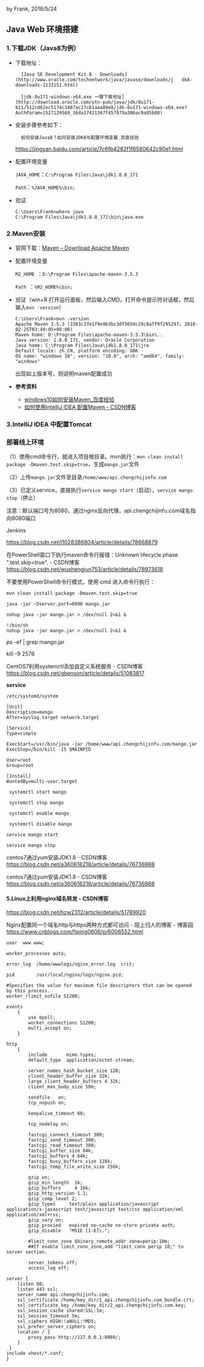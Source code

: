 by Frank, 2018/5/24

## Java Web 环境搭建

### 1.下载JDK（Java8为例）

- 下载地址：

		[Java SE Development Kit 8 - Downloads](http://www.oracle.com/technetwork/java/javase/downloads/j	dk8-downloads-2133151.html)

		[jdk-8u171-windows-x64.exe 一键下载地址](http://download.oracle.com/otn-pub/java/jdk/8u171-b11/512cd62ec5174c3487ac17c61aaa89e8/jdk-8u171-windows-x64.exe?AuthParam=1527129569_16da17421367f457979a306ac9a85b08)

- 安装步骤参考如下：

		如何安装Java8？如何安装JDK8与配置环境变量_百度经验
	https://jingyan.baidu.com/article/7c6fb4282f1f6580642c90e1.html

- 配置环境变量

  `JAVA_HOME`：`C:\Program Files\Java\jdk1.8.0_171`

  `Path`：`%JAVA_HOME%\bin; `

- 验证

  ```shell
  C:\Users\Frank>where java
  C:\Program Files\Java\jdk1.8.0_171\bin\java.exe
  ```

### 2.Maven安装

- 官网下载：[Maven – Download Apache Maven](https://maven.apache.org/download.cgi)

- 配置环境变量

  `M2_HOME `：`D:\Program Files\apache-maven-3.5.3`

  `Path `：`%M2_HOME%\bin; `

- 验证（win+R 打开运行面板，然后输入CMD，打开命令提示符对话框，然后输入`mvn -version`）

  ```shell
  C:\Users\Frank>mvn -version
  Apache Maven 3.5.3 (3383c37e1f9e9b3bc3df5050c29c8aff9f295297; 2018-02-25T03:49:05+08:00)
  Maven home: D:\Program Files\apache-maven-3.5.3\bin\..
  Java version: 1.8.0_171, vendor: Oracle Corporation
  Java home: C:\Program Files\Java\jdk1.8.0_171\jre
  Default locale: zh_CN, platform encoding: GBK
  OS name: "windows 10", version: "10.0", arch: "amd64", family: "windows"
  ```

  出现如上版本号，则说明maven配置成功

- **参考资料**

  - [windows10如何安装Maven_百度经验](https://jingyan.baidu.com/article/046a7b3e80bc06f9c27fa9bb.html)
  - [如何使用IntelliJ IDEA 配置Maven - CSDN博客](https://blog.csdn.net/westos_linux/article/details/78968012)

  

### 3.IntelliJ IDEA 中配置Tomcat







### 部署线上环境

（1）使用cmd命令行，就进入项目根目录。mvn执行：`mvn clean install package -Dmaven.test.skip=true`，生成`mango.jar`文件

（2）上传`mango.jar`文件至目录`/home/www/api.chengchijinfu.com`

（3）已定义service，直接执行`service mango start`（启动），`service mango stop`（停止）

注意：默认端口号为8080，通过nginx反向代理，api.chengchijinfu.com域名指向8080端口







Jenkins 

https://blog.csdn.net/l1028386804/article/details/78668879



在PowerShell窗口下执行maven命令行报错：Unknown lifecycle phase ".test.skip=true". - CSDN博客
https://blog.csdn.net/wushengjun753/article/details/78973618



不要使用PowerShell命令行模式，使用 cmd 进入命令行执行：

`mvn clean install package -Dmaven.test.skip=true`



`java -jar -Dserver.port=8090 mango.jar`



`nohup java -jar mango.jar > /dev/null 2>&1 &`



```
!/bin/sh
nohup java -jar mango.jar > /dev/null 2>&1 &
```


ps -ef | grep mango.jar



kill -9 2576







CentOS7利用systemctl添加自定义系统服务 - CSDN博客
https://blog.csdn.net/gbenson/article/details/51083817

**service**

`/etc/systemd/system`

```
[Unit]
Description=mango
After=syslog.target network.target

[Service]
Type=simple

ExecStart=/usr/bin/java -jar /home/www/api.chengchijinfu.com/mango.jar
ExecStop=/bin/kill -15 $MAINPID

User=root
Group=root

[Install]
WantedBy=multi-user.target

```



` systemctl start mango`

` systemctl stop mango`

` systemctl enable mango`

` systemctl disable mango`





`service mango start`

`service mango stop`



centos7通过yum安装JDK1.8 - CSDN博客
https://blog.csdn.net/a360616218/article/details/76736988



centos7通过yum安装JDK1.8 - CSDN博客
https://blog.csdn.net/a360616218/article/details/76736988









#### 5.Linux上利用nginx域名转发 - CSDN博客

https://blog.csdn.net/hzw2312/article/details/51789920



Nginx配置同一个域名http与https两种方式都可访问 - 陌上归人的博客 - 博客园
https://www.cnblogs.com/fjping0606/p/6006552.html





```
user  www www;

worker_processes auto;

error_log  /home/wwwlogs/nginx_error.log  crit;

pid        /usr/local/nginx/logs/nginx.pid;

#Specifies the value for maximum file descriptors that can be opened by this process.
worker_rlimit_nofile 51200;

events
    {
        use epoll;
        worker_connections 51200;
        multi_accept on;
    }

http
    {
        include       mime.types;
        default_type  application/octet-stream;

        server_names_hash_bucket_size 128;
        client_header_buffer_size 32k;
        large_client_header_buffers 4 32k;
        client_max_body_size 50m;

        sendfile   on;
        tcp_nopush on;

        keepalive_timeout 60;

        tcp_nodelay on;

        fastcgi_connect_timeout 300;
        fastcgi_send_timeout 300;
        fastcgi_read_timeout 300;
        fastcgi_buffer_size 64k;
        fastcgi_buffers 4 64k;
        fastcgi_busy_buffers_size 128k;
        fastcgi_temp_file_write_size 256k;

        gzip on;
        gzip_min_length  1k;
        gzip_buffers     4 16k;
        gzip_http_version 1.1;
        gzip_comp_level 2;
        gzip_types     text/plain application/javascript application/x-javascript text/javascript text/css application/xml application/xml+rss;
        gzip_vary on;
        gzip_proxied   expired no-cache no-store private auth;
        gzip_disable   "MSIE [1-6]\.";

        #limit_conn_zone $binary_remote_addr zone=perip:10m;
        ##If enable limit_conn_zone,add "limit_conn perip 10;" to server section.

        server_tokens off;
        access_log off;

server {
    listen 80;
    listen 443 ssl;
    server_name api.chengchijinfu.com;
    ssl_certificate /home/key_dir/1_api.chengchijinfu.com_bundle.crt;
    ssl_certificate_key /home/key_dir/2_api.chengchijinfu.com.key;
    ssl_session_cache shared:SSL:1m;
    ssl_session_timeout 5m;
    ssl_ciphers HIGH:!aNULL:!MD5;
    ssl_prefer_server_ciphers on;
    location / {
    	proxy_pass http://127.0.0.1:8080/;
    }
 }
include vhost/*.conf;
}


```









